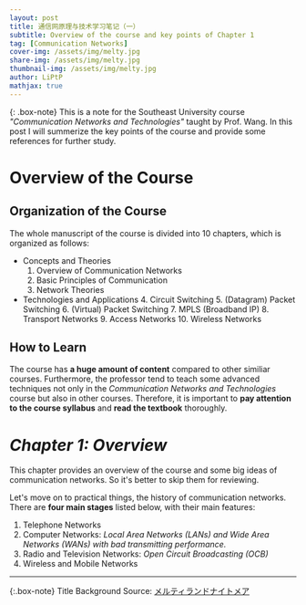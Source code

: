 ```yaml
---
layout: post
title: 通信网原理与技术学习笔记（一）
subtitle: Overview of the course and key points of Chapter 1
tag: [Communication Networks]
cover-img: /assets/img/melty.jpg
share-img: /assets/img/melty.jpg
thumbnail-img: /assets/img/melty.jpg
author: LiPtP
mathjax: true
---
```


{: .box-note}
This is a note for the Southeast University course *"Communication Networks and Technologies"* taught by Prof. Wang. In this post I will summerize the key points of the course and provide some references for further study.

# Overview of the Course
## Organization of the Course
The whole manuscript of the course is divided into 10 chapters, which is organized as follows:

- Concepts and Theories
    1. Overview of Communication Networks
    2. Basic Principles of Communication
    3. Network Theories
- Technologies and Applications
    4. Circuit Switching
    5. (Datagram) Packet Switching
    6. (Virtual) Packet Switching
    7. MPLS (Broadband IP)
    8. Transport Networks
    9. Access Networks
    10. Wireless Networks

## How to Learn
The course has **a huge amount of content** compared to other similiar courses. Furthermore, the professor tend to teach some advanced techniques not only in the *Communication Networks and Technologies* course but also in other courses. Therefore, it is important to **pay attention to the course syllabus** and **read the textbook** thoroughly.

# *Chapter 1: Overview*
This chapter provides an overview of the course and some big ideas of communication networks. So it's better to skip them for reviewing.

Let's move on to practical things, the history of communication networks. There are **four main stages** listed below, with their main features:

1. Telephone Networks
2. Computer Networks: *Local Area Networks (LANs) and Wide Area Networks (WANs) with bad transmitting performance.*
3. Radio and Television Networks: *Open Circuit Broadcasting (OCB)*
4. Wireless and Mobile Networks

--------

{:.box-note}
Title Background Source: [メルティランドナイトメア](https://www.pixiv.net/artworks/117304672)